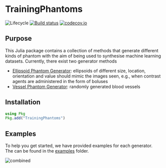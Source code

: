 # TrainingPhantoms

![Lifecycle](https://img.shields.io/badge/lifecycle-maturing-blue.svg)<!--
![Lifecycle](https://img.shields.io/badge/lifecycle-experimental-orange.svg)
![Lifecycle](https://img.shields.io/badge/lifecycle-maturing-blue.svg)
![Lifecycle](https://img.shields.io/badge/lifecycle-stable-green.svg)
![Lifecycle](https://img.shields.io/badge/lifecycle-retired-orange.svg)
![Lifecycle](https://img.shields.io/badge/lifecycle-archived-red.svg)
![Lifecycle](https://img.shields.io/badge/lifecycle-dormant-blue.svg) -->
[![Build status](https://github.com/JuliaImageRecon/TrainingPhantoms.jl/workflows/CI/badge.svg)](https://github.com/JuliaImageRecon/TrainingPhantoms.jl/actions)
[![codecov.io](http://codecov.io/github/JuliaImageRecon/TrainingPhantoms.jl/coverage.svg?branch=master)](http://codecov.io/github/JuliaImageRecon/TrainingPhantoms.jl?branch=master)

## Purpose
This Julia package contains a collection of methods that generate different kinds of phantom with the aim of being used to synthesise machine learning datasets. Currently, there exist two generator methods
* [Ellipsoid Phantom Generator](src/Shape.jl): ellipsoids of different size, location, orientation and value should mimic the images seen, e.g., when contrast agents are administered in the form of boluses
* [Vessel Phantom Generator](src/Vessel.jl): randomly generated blood vessels

## Installation
```julia
using Pkg
Pkg.add("TrainingPhantoms")
```

## Examples
To help you get started, we have provided examples for each generator. The can be found in the [examples](examples/) folder.
<!--- ![ellipsoidPhantom2](https://github.com/JuliaImageRecon/TrainingPhantoms.jl/assets/115639115/863b0769-9643-4858-9201-3f94311ab2ba)
![vesselPhantom](https://github.com/JuliaImageRecon/TrainingPhantoms.jl/assets/115639115/79c95f1f-b284-4562-8464-9b12ac3edf7d) --->
![combined](https://github.com/JuliaImageRecon/TrainingPhantoms.jl/assets/115639115/5babfffa-c464-4b32-99b4-da8cd4e12e86)
